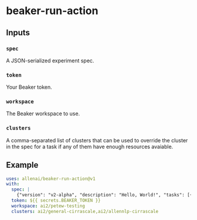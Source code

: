 # beaker-run-action

## Inputs

### `spec`

A JSON-serialized experiment spec.

### `token`

Your Beaker token.

### `workspace`

The Beaker workspace to use.

### `clusters`

A comma-separated list of clusters that can be used to override the cluster
in the spec for a task if any of them have enough resources avaiable.

## Example

```yaml
uses: allenai/beaker-run-action@v1
with:
  spec: |
    {"version": "v2-alpha", "description": "Hello, World!", "tasks": [{"name": "hello", "image": {"docker": "hello-world"}, "context": {"cluster": "ai2/petew-cpu"}, "result": {"path": "/unused"}}]}
  token: ${{ secrets.BEAKER_TOKEN }}
  workspace: ai2/petew-testing
  clusters: ai2/general-cirrascale,ai2/allennlp-cirrascale
```
